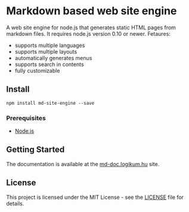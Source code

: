 # Markdown based web site engine

A web site engine for node.js that generates static HTML pages from markdown
files. It requires node.js version 0.10 or newer. Fetaures:

* supports multiple languages
* supports multiple layouts
* automatically generates menus
* supports search in contents
* fully customizable

## Install

```
npm install md-site-engine --save
```

### Prerequisites

* [Node.js](https://nodejs.org/)

## Getting Started

The documentation is available at the [md-doc.logikum.hu](http://md-doc.logikum.hu) site.

## License

This project is licensed under the MIT License - see the [LICENSE](LICENSE) file
for details.
